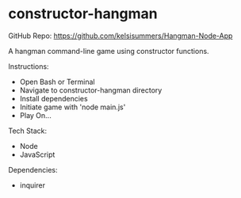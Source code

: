 # constructor-hangman

GitHub Repo: https://github.com/kelsisummers/Hangman-Node-App

A hangman command-line game using constructor functions.

Instructions:
  - Open Bash or Terminal
  - Navigate to constructor-hangman directory
  - Install dependencies
  - Initiate game with 'node main.js'
  - Play On...

Tech Stack:
  - Node
  - JavaScript

Dependencies:
  - inquirer
